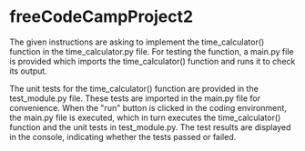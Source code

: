 # freeCodeCampProject2

The given instructions are asking to implement the time_calculator() function in the time_calculator.py file. 
For testing the function, a main.py file is provided which imports the time_calculator() function and runs it to check its output.

The unit tests for the time_calculator() function are provided in the test_module.py file.
These tests are imported in the main.py file for convenience. When the "run" button is clicked in the coding environment,
the main.py file is executed, which in turn executes the time_calculator() function and the unit tests in test_module.py.
The test results are displayed in the console, indicating whether the tests passed or failed.
